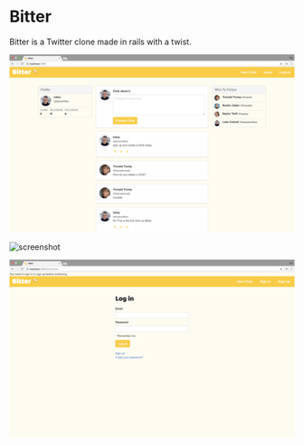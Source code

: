 # Bitter

Bitter is a Twitter clone made in rails with a twist.

![screenshot](/app/assets/images/feed.png)


![screenshot](/app/assets/images/sign-up.png)


![screenshot](/app/assets/images/log-in.png)
